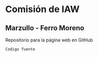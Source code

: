 # Comisión de IAW

## Marzullo - Ferro Moreno

Repositorio para la página web en GitHub

```
Codigo fuente
```
